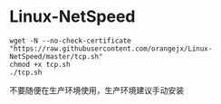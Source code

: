 # Linux-NetSpeed
```
wget -N --no-check-certificate "https://raw.githubusercontent.com/orangejx/Linux-NetSpeed/master/tcp.sh"
chmod +x tcp.sh
./tcp.sh
```

不要随便在生产环境使用，生产环境建议手动安装   
